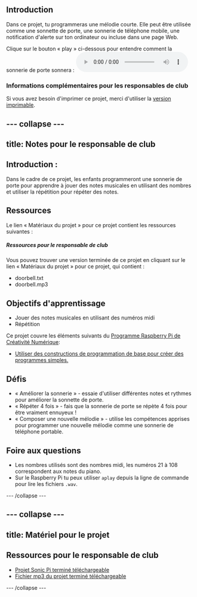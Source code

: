 ## Introduction

Dans ce projet, tu programmeras une mélodie courte. Elle peut être utilisée comme une sonnette de porte, une sonnerie de téléphone mobile, une notification d'alerte sur ton ordinateur ou incluse dans une page Web.

<div id="audio-preview" class="pdf-hidden">
  Clique sur le bouton « play » ci-dessous pour entendre comment la sonnerie de porte sonnera : <audio controls preload> <source src="resources/doorbell.mp3" type="audio/mpeg"> Ton navigateur ne supporte pas l'élément <code>audio</code>. </audio>
</div>

### Informations complémentaires pour les responsables de club

Si vous avez besoin d'imprimer ce projet, merci d'utiliser la [version imprimable](https://projects.raspberrypi.org/en/projects/compose-tune/print).

## \--- collapse \---

## title: Notes pour le responsable de club

## Introduction :

Dans le cadre de ce projet, les enfants programmeront une sonnerie de porte pour apprendre à jouer des notes musicales en utilisant des nombres et utiliser la répétition pour répéter des notes.

## Ressources

Le lien « Matériaux du projet » pour ce projet contient les ressources suivantes :

##### Ressources pour le responsable de club

Vous pouvez trouver une version terminée de ce projet en cliquant sur le lien « Matériaux du projet » pour ce projet, qui contient :

* doorbell.txt
* doorbell.mp3

## Objectifs d'apprentissage

* Jouer des notes musicales en utilisant des numéros midi
* Répétition

Ce projet couvre les éléments suivants du [Programme Raspberry Pi de Créativité Numérique](https://rpf.io/curriculum):

* [Utiliser des constructions de programmation de base pour créer des programmes simples.](https://www.raspberrypi.org/curriculum/programming/creator)

## Défis

* « Améliorer la sonnerie » - essaie d'utiliser différentes notes et rythmes pour améliorer la sonnette de porte.
* « Répéter 4 fois » - fais que la sonnerie de porte se répète 4 fois pour être vraiment ennuyeux !
* « Composer une nouvelle mélodie » - utilise les compétences apprises pour programmer une nouvelle mélodie comme une sonnerie de téléphone portable.

## Foire aux questions

* Les nombres utilisés sont des nombres midi, les numéros 21 à 108 correspondent aux notes du piano.
* Sur le Raspberry Pi tu peux utiliser `aplay` depuis la ligne de commande pour lire les fichiers `.wav`.

\--- /collapse \---

## \--- collapse \---

## title: Matériel pour le projet

## Ressources pour le responsable de club

* [Projet Sonic Pi terminé téléchargeable](resources/doorbell.txt)
* [Fichier mp3 du projet terminé téléchargeable](resources/doorbell.mp3)

\--- /collapse \---